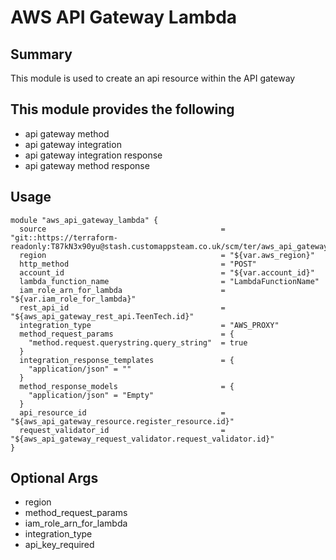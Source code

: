 # AWS API Gateway Lambda

## Summary
This module is used to create an api resource within the API gateway

## This module provides the following
 - api gateway method
 - api gateway integration
 - api gateway integration response
 - api gateway method response

## Usage
```
module "aws_api_gateway_lambda" {
  source                                       = "git::https://terraform-readonly:T87kN3x90yu@stash.customappsteam.co.uk/scm/ter/aws_api_gateway_lambda.git"
  region                                       = "${var.aws_region}"
  http_method                                  = "POST"
  account_id                                   = "${var.account_id}"
  lambda_function_name                         = "LambdaFunctionName"
  iam_role_arn_for_lambda                      = "${var.iam_role_for_lambda}"
  rest_api_id                                  = "${aws_api_gateway_rest_api.TeenTech.id}"
  integration_type                             = "AWS_PROXY"
  method_request_params                        = {
    "method.request.querystring.query_string"  = true
  }
  integration_response_templates               = {
    "application/json" = ""
  }
  method_response_models                       = {
    "application/json" = "Empty"
  }
  api_resource_id                              = "${aws_api_gateway_resource.register_resource.id}"
  request_validator_id                         = "${aws_api_gateway_request_validator.request_validator.id}"
}
```

## Optional Args

 - region
 - method_request_params
 - iam_role_arn_for_lambda
 - integration_type
 - api_key_required
